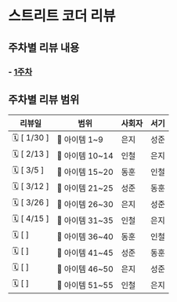 # 스트리트 코더 리뷰

## 주차별 리뷰 내용

### - [1주차](week1/summary.md)

## 주차별 리뷰 범위

| 리뷰일          | 범위         | 사회자 | 서기 |
|--------------|------------| -- | -- |
| 🗓 \[ 1/30 ]     | 📘 아이템 1~9 | 은지 | 성준 |
| 🗓 \[ 2/13 ]     | 📘 아이템 10~14  | 인철 | 은지 |
| 🗓 \[ 3/5 ]      | 📘 아이템 15~20  | 동훈 | 인철 |
| 🗓 \[ 3/12 ]     | 📘 아이템 21~25  | 성준 | 동훈 |
| 🗓 \[ 3/26 ]     | 📘 아이템 26~30  | 은지 | 성준 |
| 🗓 \[ 4/15 ]      | 📘 아이템 31~35  | 인철 | 은지 |
| 🗓 \[  ]         | 📘 아이템 36~40  | 동훈 | 인철 |
| 🗓 \[  ]         | 📘 아이템 41~45  | 성준 | 동훈 |
| 🗓 \[  ]         | 📘 아이템 46~50  | 은지 | 성준 |
| 🗓 \[  ]         | 📘 아이템 51~55  | 인철 | 은지 |
